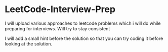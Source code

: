 # LeetCode-Interview-Prep

I will upload various approaches to leetcode problems which i will do while preparing for interviews.
Will try to stay consistent

I will add a small hint before the solution so that you can try coding it before looking at the solution.
